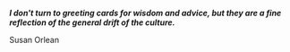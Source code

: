 _**I don't turn to greeting cards for wisdom and advice, but they are a fine reflection of the general drift of the culture.**_

Susan Orlean